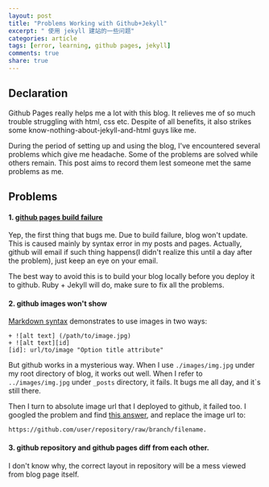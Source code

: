 ```yaml
---
layout: post
title: "Problems Working with Github+Jekyll"
excerpt: " 使用 jekyll 建站的一些问题"
categories: article
tags: [error, learning, github pages, jekyll]
comments: true
share: true
---
```


## Declaration

Github Pages really helps me a lot with this blog. It relieves me of so much trouble struggling with
html, css etc. Despite of all benefits, it also strikes some know-nothing-about-jekyll-and-html guys like me.

During the period of setting up and using the blog, I've encountered several problems which give me
headache. Some of the problems are solved while others remain. This post aims to record them lest someone met the same
problems as me.

## Problems

#### 1. [github pages build failure][1]

Yep, the first thing that bugs me. Due to build failure, blog won't update. This is caused mainly by syntax error in
my posts and pages. Actually, github will email if such thing happens(I didn't realize this until a day after the problem),
just keep an eye on your email.

The best way to avoid this is to build your blog locally before you deploy it to github. Ruby + Jekyll will do, make sure to
fix all the problems.

#### 2. github images won't show  

[Markdown syntax][] demonstrates to use images in two ways:

    + ![alt text] (/path/to/image.jpg)  
    + ![alt text][id]  
    [id]: url/to/image "Option title attribute"

But github works in a mysterious way. When I use `./images/img.jpg` under my root directory of blog, it works out well.
When I refer to `../images/img.jpg` under `_posts` directory, it fails. It bugs me all day, and it`s still there.

Then I turn to absolute image url that I deployed to github, it failed too.
I googled the problem and find [this answer][], and replace the image url to:  

    https://github.com/user/repository/raw/branch/filename.

#### 3. github repository and github pages diff from each other.  

I don't know why, the correct layout in repository will be a mess viewed from blog page itself.

[1]: https://help.github.com/articles/pages-don-t-build-unable-to-run-jekyll
[Markdown syntax]: http://daringfireball.net/projects/markdown/syntax#img
[this answer]: http://stackoverflow.com/questions/10935763/github-picture-path

